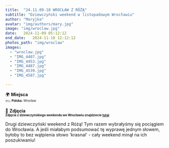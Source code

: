 ```yaml
---
title:  "24.11.09-10 WROCŁAW Z RÓŻĄ"
subtitle: "Dziewczyński weekend w listopadowym Wrocławiu"
author: "Maryjka"
avatar: "img/authors/mary.jpg"
image: "img/wroclaw.jpg"
date:   2024-11-09 05:12:12
end_date:   2024-11-10 12:12:12
photos_path: "img/wroclaw"
images:
  - "wroclaw.jpg"
  - "IMG_4407.jpg"
  - "IMG_4453.jpg"
  - "IMG_4487.jpg"
  - "IMG_4539.jpg"
  - "IMG_4587.jpg"

---
```

🌍 **Miejsca**<br/>
<sub><sup>🇵🇱 **Polska:** Wrocław</sup></sub><br/>
<br/>
📸 **Zdjęcia**<br/>
<sub><sup>**Zdjęcia z dziewczyńskiego weekendu we Wrocławiu znajdziecie <a href="https://photos.app.goo.gl/8F1BWAiq2x2E4bHH8">tutaj</a>**</sup></sub>

Drugi dziewczyński weekend z Różą! Tym razem wybrałyśmy się pociągiem do Wrocławia. A jeśli miałabym podsumować tę wyprawę jednym słowem, byłoby to bez wątpienia słowo 'krasnal' - cały weekend minął na ich poszukiwaniu!
